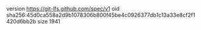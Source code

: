 version https://git-lfs.github.com/spec/v1
oid sha256:45d0ca558a2d9b1078306b800f45be4c0926377db1c13a33e8cf2f1420d6bb2b
size 1941
